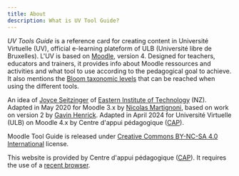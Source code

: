 ```yaml
---
title: About
description: What is UV Tool Guide?
---
```


_UV Tools Guide_ is a reference card for creating content in Université Virtuelle (UV), official e-learning plateform of ULB (Université libre de Bruxelles). L'UV is based on [Moodle][moodle], version 4. Designed for teachers, educators and trainers, it provides info about Moodle ressources and activities and what tool to use according to the pedagogical goal to achieve. It also mentions the [Bloom taxonomic levels][bloom] that can be reached when using the different tools.

An idea of [Joyce Seitzinger](https://twitter.com/catspyjamasnz) of [Eastern Institute of Technology](https://www.eit.ac.nz/) (NZ). Adapted in May 2020 for Moodle 3.x by [Nicolas Martignoni][nm], based on work on version 2 by [Gavin Henrick](https://twitter.com/ghenrick). Adapted in April 2024 for Université Virtuelle (ULB) on Moodle 4.x by Centre d'appui pédagogique ([CAP](https://www.ulb.be/fr/l-ulb-et-l-ecole/cap-centre-d-appui-pedagogique)).

Moodle Tool Guide is released under [Creative Commons BY-NC-SA 4.0 International][cc] license.

This website is provided by Centre d'appui pédagogique ([CAP](https://www.ulb.be/fr/l-ulb-et-l-ecole/cap-centre-d-appui-pedagogique)). It requires the use of a [recent browser][browser].

 [moodle]: https://moodle.org/
 [bloom]: https://en.wikipedia.org/wiki/Bloom%27s_taxonomy
 [cc]: https://creativecommons.org/licenses/by-nc-sa/4.0/
 [browser]: https://browsehappy.com/
 [nm]: https://blog.martignoni.net/a-propos/
